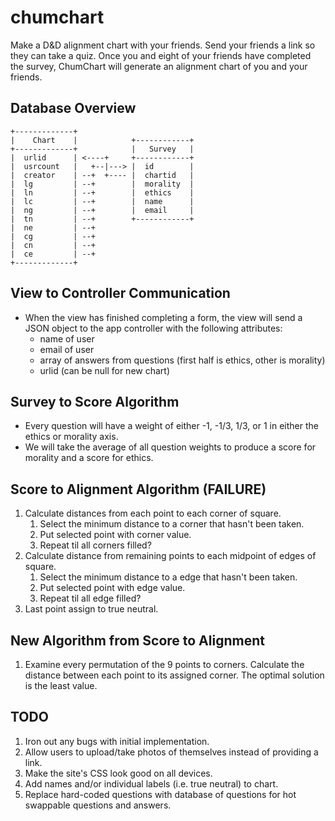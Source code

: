 # chumchart
Make a D&amp;D alignment chart with your friends.  Send your friends a link so they can take a quiz.  Once you and eight of your friends have completed the survey, ChumChart will generate an alignment chart of you and your friends.

## Database Overview
```
+-------------+
|    Chart    |            +------------+
+-------------+            |   Survey   |
|  urlid      | <----+     +------------+
|  usrcount   |   +--|---> |  id        |
|  creator    | --+  +---- |  chartid   |
|  lg         | --+        |  morality  |
|  ln         | --+        |  ethics    |
|  lc         | --+        |  name      |
|  ng         | --+        |  email     |
|  tn         | --+        +------------+
|  ne         | --+
|  cg         | --+
|  cn         | --+
|  ce         | --+
+-------------+
```

## View to Controller Communication
* When the view has finished completing a form, the view will send a JSON object to the app controller with the following attributes:
    * name of user
    * email of user
    * array of answers from questions (first half is ethics, other is morality)
    * urlid (can be null for new chart)

## Survey to Score Algorithm
* Every question will have a weight of either -1, -1/3, 1/3, or 1 in either the ethics or morality axis.
* We will take the average of all question weights to produce a score for morality and a score for ethics.

## Score to Alignment Algorithm (FAILURE)
1. Calculate distances from each point to each corner of square.
    1. Select the minimum distance to a corner that hasn't been taken.
    2. Put selected point with corner value.
    3. Repeat til all corners filled?
2. Calculate distance from remaining points to each midpoint of edges of square.
    1. Select the minimum distance to a edge that hasn't been taken.
    2. Put selected point with edge value.
    3. Repeat til all edge filled?
3. Last point assign to true neutral.

## New Algorithm from Score to Alignment
1. Examine every permutation of the 9 points to corners.  Calculate the distance between each point to its assigned corner.  The optimal solution is the least value.

## TODO
1. Iron out any bugs with initial implementation.
2. Allow users to upload/take photos of themselves instead of providing a link.
3. Make the site's CSS look good on all devices.
4. Add names and/or individual labels (i.e. true neutral) to chart.
5. Replace hard-coded questions with database of questions for hot swappable questions and answers.
